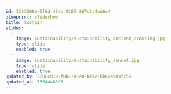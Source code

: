 ```yaml
---
id: 1295500b-0f6d-46eb-8185-867c1a4ad6e4
blueprint: slideshow
title: Sustain
slides:
  -
    image: sustainability/sustainability_ancient_crossing.jpg
    type: slide
    enabled: true
  -
    image: sustainability/sustainability_sunset.jpg
    type: slide
    enabled: true
updated_by: 3686cd19-f8b1-43e0-bf47-bb69a9897259
updated_at: 1664446093
---
```

